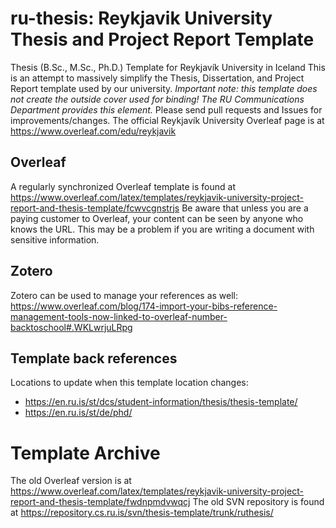 # ru-thesis: Reykjavik University Thesis and Project Report Template
Thesis (B.Sc., M.Sc., Ph.D.) Template for Reykjavík University in Iceland
This is an attempt to massively simplify the Thesis, Dissertation, and Project Report template used by our university.
*Important note:  this template does not create the outside cover used for binding!  The RU Communications Department provides this element.*
Please send pull requests and Issues for improvements/changes.
The official Reykjavík University Overleaf page is at https://www.overleaf.com/edu/reykjavik
## Overleaf
A regularly synchronized Overleaf template is found at https://www.overleaf.com/latex/templates/reykjavik-university-project-report-and-thesis-template/fcwvcgnstrjs
Be aware that unless you are a paying customer to Overleaf, your content can be seen by anyone who knows the URL.  This may be a problem if you are writing a document with sensitive information.

## Zotero
Zotero can be used to manage your references as well:  https://www.overleaf.com/blog/174-import-your-bibs-reference-management-tools-now-linked-to-overleaf-number-backtoschool#.WKLwrjuLRpg

## Template back references
Locations to update when this template location changes:  
* https://en.ru.is/st/dcs/student-information/thesis/thesis-template/
* https://en.ru.is/st/de/phd/

# Template Archive
The old Overleaf version is at https://www.overleaf.com/latex/templates/reykjavik-university-project-report-and-thesis-template/fwdnpmdvwqcj
The old SVN repository is found at https://repository.cs.ru.is/svn/thesis-template/trunk/ruthesis/

